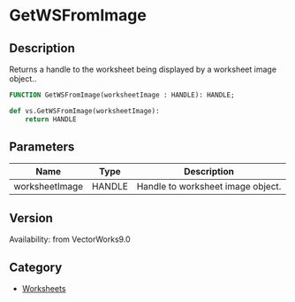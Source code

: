 # GetWSFromImage

## Description
Returns a handle to the worksheet being displayed by a worksheet image object..

```pascal
FUNCTION GetWSFromImage(worksheetImage : HANDLE): HANDLE;
```

```python
def vs.GetWSFromImage(worksheetImage):
    return HANDLE
```

## Parameters
|Name|Type|Description|
|---|---|---|
|worksheetImage|HANDLE|Handle to worksheet image object.|

## Version
Availability: from VectorWorks9.0

## Category
* [Worksheets](../Categories/Worksheets.md)
